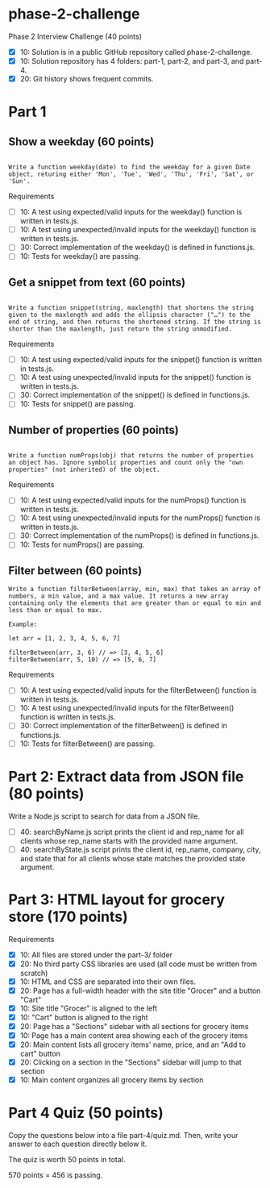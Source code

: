 # phase-2-challenge
Phase 2 Interview Challenge (40 points)
- [x] 10: Solution is in a public GitHub repository called phase-2-challenge.
- [x] 10: Solution repository has 4 folders: part-1, part-2, and part-3, and part-4.
- [x] 20: Git history shows frequent commits.

# Part 1 
## Show a weekday (60 points)
``` 

Write a function weekday(date) to find the weekday for a given Date object, returing either 'Mon', 'Tue', 'Wed', 'Thu', 'Fri', 'Sat', or 'Sun'.

``` 
Requirements

 - [ ] 10: A test using expected/valid inputs for the weekday() function is written in tests.js.
 - [ ] 10: A test using unexpected/invalid inputs for the weekday() function is written in tests.js.
 - [ ] 30: Correct implementation of the weekday() is defined in functions.js.
 - [ ] 10: Tests for weekday() are passing.
 
 ## Get a snippet from text (60 points)

 ``` 

Write a function snippet(string, maxlength) that shortens the string given to the maxlength and adds the ellipsis character ("…") to the end of string, and then returns the shortened string. If the string is shorter than the maxlength, just return the string unmodified.

```
Requirements

 - [ ] 10: A test using expected/valid inputs for the snippet() function is written in tests.js.
 - [ ] 10: A test using unexpected/invalid inputs for the snippet() function is written in tests.js.
 - [ ] 30: Correct implementation of the snippet() is defined in functions.js.
 - [ ] 10: Tests for snippet() are passing.
 
## Number of properties (60 points)

```

Write a function numProps(obj) that returns the number of properties an object has. Ignore symbolic properties and count only the "own properties" (not inherited) of the object.
```
Requirements

 - [ ] 10: A test using expected/valid inputs for the numProps() function is written in tests.js.
 - [ ] 10: A test using unexpected/invalid inputs for the numProps() function is written in tests.js.
 - [ ] 30: Correct implementation of the numProps() is defined in functions.js.
 - [ ] 10: Tests for numProps() are passing.

##  Filter between (60 points)
```
Write a function filterBetween(array, min, max) that takes an array of numbers, a min value, and a max value. It returns a new array containing only the elements that are greater than or equal to min and less than or equal to max.

Example:

let arr = [1, 2, 3, 4, 5, 6, 7]

filterBetween(arr, 3, 6) // => [3, 4, 5, 6]
filterBetween(arr, 5, 10) // => [5, 6, 7]
```
Requirements

 - [ ] 10: A test using expected/valid inputs for the filterBetween() function is written in tests.js.
 - [ ] 10: A test using unexpected/invalid inputs for the filterBetween() function is written in tests.js.
 - [ ] 30: Correct implementation of the filterBetween() is defined in functions.js.
 - [ ] 10: Tests for filterBetween() are passing.

# Part 2: Extract data from JSON file (80 points)
Write a Node.js script to search for data from a JSON file.

 - [ ] 40: searchByName.js script prints the client id and rep_name for all clients whose rep_name starts with the provided name argument.
 - [ ] 40: searchByState.js script prints the client id, rep_name, company, city, and state that for all clients whose state matches the provided state argument.

 # Part 3: HTML layout for grocery store (170 points)
 Requirements

 - [x] 10: All files are stored under the part-3/ folder
 - [x] 20: No third party CSS libraries are used (all code must be written from scratch)
 - [x] 10: HTML and CSS are separated into their own files.
 - [x] 20: Page has a full-width header with the site title "Grocer" and a button "Cart"
 - [x] 10: Site title "Grocer" is aligned to the left
 - [x] 10: "Cart" button is aligned to the right
 - [x] 20: Page has a "Sections" sidebar with all sections for grocery items
 - [x] 10: Page has a main content area showing each of the grocery items
 - [x] 20: Main content lists all grocery items' name, price, and an "Add to cart" button
 - [x] 20: Clicking on a section in the "Sections" sidebar will jump to that section
 - [x] 10: Main content organizes all grocery items by section

 # Part 4 Quiz (50 points)
 Copy the questions below into a file part-4/quiz.md. Then, write your answer to each question directly below it.

The quiz is worth 50 points in total.

570 points = 456 is passing.